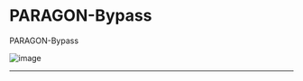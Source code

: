 # PARAGON-Bypass
PARAGON-Bypass

![image](https://user-images.githubusercontent.com/74623428/219903343-d49608f9-fd76-49b0-9d01-0bf9a82c9d48.png)

-- --
